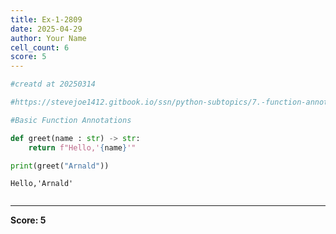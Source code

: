 ```yaml
---
title: Ex-1-2809
date: 2025-04-29
author: Your Name
cell_count: 6
score: 5
---
```


```python
#creatd at 20250314
```


```python
#https://stevejoe1412.gitbook.io/ssn/python-subtopics/7.-function-annotations
```


```python
#Basic Function Annotations
```


```python
def greet(name : str) -> str:
    return f"Hello,'{name}'"
```


```python
print(greet("Arnald"))
```

    Hello,'Arnald'



```python

```


---
**Score: 5**